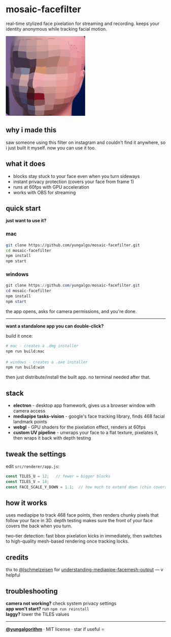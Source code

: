 # mosaic-facefilter

real-time stylized face pixelation for streaming and recording. keeps your identity anonymous while tracking facial motion.

![demo](assets/demo.png)

## why i made this

saw someone using this filter on instagram and couldn't find it anywhere, so i just built it myself. now you can use it too.

## what it does

- blocks stay stuck to your face even when you turn sideways
- instant privacy protection (covers your face from frame 1)
- runs at 60fps with GPU acceleration
- works with OBS for streaming

## quick start

**just want to use it?**

### mac

```bash
git clone https://github.com/yungalgo/mosaic-facefilter.git
cd mosaic-facefilter
npm install
npm start
```

### windows

```powershell
git clone https://github.com/yungalgo/mosaic-facefilter.git
cd mosaic-facefilter
npm install
npm start
```

the app opens, asks for camera permissions, and you're done.

---

**want a standalone app you can double-click?**

build it once:

```bash
# mac - creates a .dmg installer
npm run build:mac

# windows - creates a .exe installer
npm run build:win
```

then just distribute/install the built app. no terminal needed after that.

## stack

- **electron** - desktop app framework, gives us a browser window with camera access
- **mediapipe tasks-vision** - google's face tracking library, finds 468 facial landmark points
- **webgl** - GPU shaders for the pixelation effect, renders at 60fps
- **custom UV pipeline** - unwraps your face to a flat texture, pixelates it, then wraps it back with depth testing

## tweak the settings

edit `src/renderer/app.js`:

```javascript
const TILES_U = 12;   // fewer = bigger blocks
const TILES_V = 14;
const FACE_SCALE_Y_DOWN = 1.1;  // how much to extend down (chin coverage)
```

## how it works

uses mediapipe to track 468 face points, then renders chunky pixels that follow your face in 3D. depth testing makes sure the front of your face covers the back when you turn.

two-tier detection: fast bbox pixelation kicks in immediately, then switches to high-quality mesh-based rendering once tracking locks.

## credits

thx to [@lschmelzeisen](https://github.com/lschmelzeisen) for [understanding-mediapipe-facemesh-output](https://github.com/lschmelzeisen/understanding-mediapipe-facemesh-output) — v helpful

## troubleshooting

**camera not working?** check system privacy settings  
**app won't start?** run `npm run reinstall`  
**laggy?** lower the TILES values

---

**[@yungalgorithm](https://github.com/yungalgo)** · MIT license · star if useful ⭐
